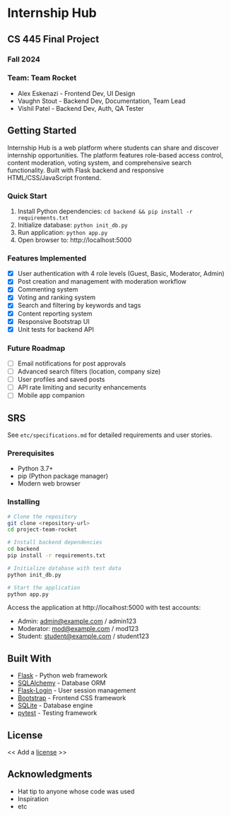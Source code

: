 # Internship Hub
## CS 445 Final Project
### Fall 2024

### Team: Team Rocket

- Alex Eskenazi - Frontend Dev, UI Design
- Vaughn Stout - Backend Dev, Documentation, Team Lead  
- Vishil Patel - Backend Dev, Auth, QA Tester

## Getting Started
Internship Hub is a web platform where students can share and discover internship opportunities. The platform features role-based access control, content moderation, voting system, and comprehensive search functionality. Built with Flask backend and responsive HTML/CSS/JavaScript frontend.

### Quick Start

1. Install Python dependencies: `cd backend && pip install -r requirements.txt`
2. Initialize database: `python init_db.py`
3. Run application: `python app.py`
4. Open browser to: http://localhost:5000

### Features Implemented

- [x] User authentication with 4 role levels (Guest, Basic, Moderator, Admin)
- [x] Post creation and management with moderation workflow
- [x] Commenting system
- [x] Voting and ranking system
- [x] Search and filtering by keywords and tags
- [x] Content reporting system
- [x] Responsive Bootstrap UI
- [x] Unit tests for backend API

### Future Roadmap

- [ ] Email notifications for post approvals
- [ ] Advanced search filters (location, company size)
- [ ] User profiles and saved posts
- [ ] API rate limiting and security enhancements
- [ ] Mobile app companion
  
## SRS
See `etc/specifications.md` for detailed requirements and user stories.
  
### Prerequisites

* Python 3.7+
* pip (Python package manager)
* Modern web browser

### Installing
```bash
# Clone the repository
git clone <repository-url>
cd project-team-rocket

# Install backend dependencies
cd backend
pip install -r requirements.txt

# Initialize database with test data
python init_db.py

# Start the application
python app.py
```

Access the application at http://localhost:5000 with test accounts:

- Admin: admin@example.com / admin123
- Moderator: mod@example.com / mod123  
- Student: student@example.com / student123

## Built With

* [Flask](https://flask.palletsprojects.com/) - Python web framework
* [SQLAlchemy](https://www.sqlalchemy.org/) - Database ORM
* [Flask-Login](https://flask-login.readthedocs.io/) - User session management
* [Bootstrap](https://getbootstrap.com/) - Frontend CSS framework
* [SQLite](https://www.sqlite.org/) - Database engine
* [pytest](https://docs.pytest.org/) - Testing framework

## License
<< Add a [license](https://choosealicense.com/) >>

## Acknowledgments

* Hat tip to anyone whose code was used
* Inspiration
* etc
